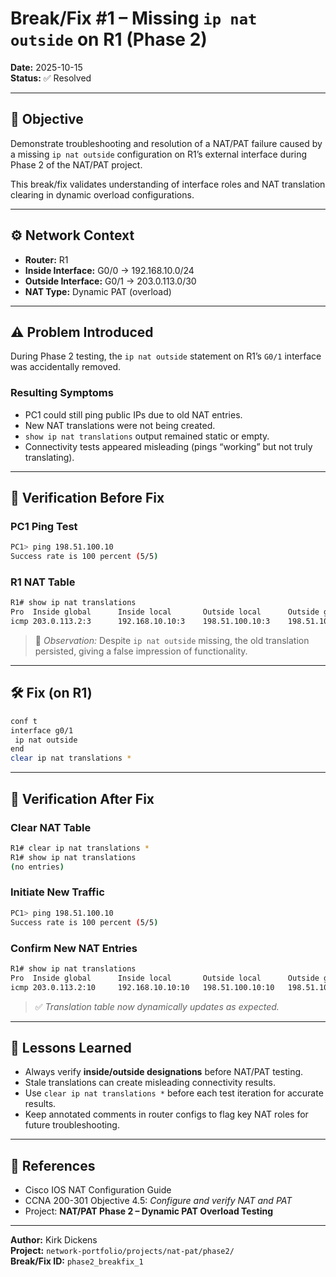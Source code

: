 # Break/Fix #1 – Missing `ip nat outside` on R1 (Phase 2)

**Date:** 2025-10-15  
**Status:** ✅ Resolved  

---

## 🧩 Objective
Demonstrate troubleshooting and resolution of a NAT/PAT failure caused by a missing `ip nat outside` configuration on R1’s external interface during Phase 2 of the NAT/PAT project.

This break/fix validates understanding of interface roles and NAT translation clearing in dynamic overload configurations.

---

## ⚙️ Network Context
- **Router:** R1  
- **Inside Interface:** G0/0 → 192.168.10.0/24  
- **Outside Interface:** G0/1 → 203.0.113.0/30  
- **NAT Type:** Dynamic PAT (overload)  

---

## ⚠️ Problem Introduced
During Phase 2 testing, the `ip nat outside` statement on R1’s `G0/1` interface was accidentally removed.

### Resulting Symptoms
- PC1 could still ping public IPs due to old NAT entries.  
- New NAT translations were not being created.  
- `show ip nat translations` output remained static or empty.  
- Connectivity tests appeared misleading (pings “working” but not truly translating).

---

## 🔬 Verification Before Fix

### PC1 Ping Test
```bash
PC1> ping 198.51.100.10
Success rate is 100 percent (5/5)
```

### R1 NAT Table
```bash
R1# show ip nat translations
Pro  Inside global      Inside local       Outside local      Outside global
icmp 203.0.113.2:3      192.168.10.10:3    198.51.100.10:3    198.51.100.10:3
```

> 🧠 *Observation:* Despite `ip nat outside` missing, the old translation persisted, giving a false impression of functionality.

---

## 🛠️ Fix (on R1)
```bash
conf t
interface g0/1
 ip nat outside
end
clear ip nat translations *
```

---

## 🔎 Verification After Fix

### Clear NAT Table
```bash
R1# clear ip nat translations *
R1# show ip nat translations
(no entries)
```

### Initiate New Traffic
```bash
PC1> ping 198.51.100.10
Success rate is 100 percent (5/5)
```

### Confirm New NAT Entries
```bash
R1# show ip nat translations
Pro  Inside global      Inside local       Outside local      Outside global
icmp 203.0.113.2:10     192.168.10.10:10   198.51.100.10:10   198.51.100.10:10
```

> ✅ *Translation table now dynamically updates as expected.*

---

## 📘 Lessons Learned
- Always verify **inside/outside designations** before NAT/PAT testing.  
- Stale translations can create misleading connectivity results.  
- Use `clear ip nat translations *` before each test iteration for accurate results.  
- Keep annotated comments in router configs to flag key NAT roles for future troubleshooting.

---

## 📄 References
- Cisco IOS NAT Configuration Guide  
- CCNA 200-301 Objective 4.5: *Configure and verify NAT and PAT*  
- Project: **NAT/PAT Phase 2 – Dynamic PAT Overload Testing**

---

**Author:** Kirk Dickens  
**Project:** `network-portfolio/projects/nat-pat/phase2/`  
**Break/Fix ID:** `phase2_breakfix_1`
